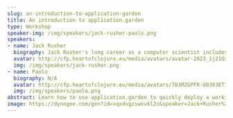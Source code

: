 ```yaml
---
slug: an-introduction-to-application-garden
title: An introduction to application.garden
type: Workshop
speaker-img: /img/speakers/jack-rusher-paolo.png
speakers:
- name: Jack Rusher
  biography: Jack Rusher's long career as a computer scientist includes time at Bell Labs/AT&T Research and a number of successful startups. Much of his current work focuses on the deep relationship between art and technology.
  avatar: http://cfp.heartofclojure.eu/media/avatars/avatar-2023_1j21Qz1.png
  img: /img/speakers/jack-rusher.png
- name: Paolo
  biography: N/A
  avatar: http://cfp.heartofclojure.eu/media/avatars/T03RZGPFR-U0303ET1R2T-24120934fcb3-512_gDjzNnx.png
  img: /img/speakers/paolo.png
abstract: Learn how to use application.garden to quickly deploy a working application with hassle-free authentication, cron jobs, email handling, and a live REPL.
image: https://dynogee.com/gen?id=xqxdvgzswovkl2c&speaker=Jack+Rusher%2C+Paolo&title=An+introduction+to+application.garden&type=Workshop&img=https%3A//2024.heartofclojure.eu/img/speakers/jack-rusher-paolo.png%3F
---
```


